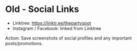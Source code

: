 # Old - Social Links

- Linktree: https://linktr.ee/thepartyspot
- Instagram / Facebook: linked from Linktree

Action: Save screenshots of social profiles and any important posts/promotions.

